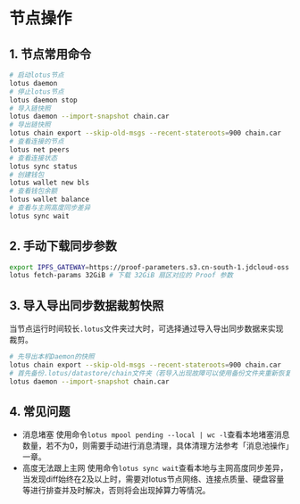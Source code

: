 # 节点操作
## 1. 节点常用命令
```sh
# 启动lotus节点
lotus daemon
# 停止lotus节点
lotus daemon stop
# 导入链快照
lotus daemon --import-snapshot chain.car 
# 导出链快照
lotus chain export --skip-old-msgs --recent-stateroots=900 chain.car
# 查看连接的节点
lotus net peers
# 查看连接状态
lotus sync status
# 创建钱包
lotus wallet new bls
# 查看钱包余额
lotus wallet balance
# 查看与主网高度同步差异
lotus sync wait
```
## 2. 手动下载同步参数
```sh
export IPFS_GATEWAY=https://proof-parameters.s3.cn-south-1.jdcloud-oss.com/ipfs #设置国内下载源
lotus fetch-params 32GiB # 下载 32GiB 扇区对应的 Proof 参数
```
## 3. 导入导出同步数据裁剪快照
当节点运行时间较长`.lotus`文件夹过大时，可选择通过导入导出同步数据来实现裁剪。
```sh
# 先导出本机Daemon的快照
lotus chain export --skip-old-msgs --recent-stateroots=900 chain.car
# 首先备份.lotus/datastore/chain文件夹（若导入出现故障可以使用备份文件夹重新恢复即可），清空chain文件夹后进行导入
lotus daemon --import-snapshot chain.car 
```
## 4. 常见问题
- 消息堵塞
使用命令`lotus mpool pending --local | wc -l`查看本地堵塞消息数量，若不为0，则需要手动进行消息清理，具体清理方法参考「消息池操作」一章。
- 高度无法跟上主网
使用命令`lotus sync wait`查看本地与主网高度同步差异，当发现diff始终在2及以上时，需要对lotus节点网络、连接点质量、硬盘容量等进行排查并及时解决，否则将会出现掉算力等情况。
